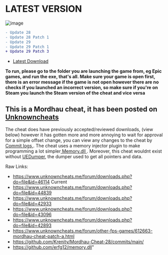 <h1> LATEST VERSION </h1>

![image](https://github.com/Krenity/Mordhau-Cheat/assets/79339771/794a1a8b-1332-4d87-b342-b0541fb42400)

```diff
- Update 28
- Update 28 Patch 1
- Update 29
- Update 29 Patch 1
+ Update 29 Patch 3
```

- <a href="https://github.com/Krenity/Mordhau-Cheat/releases">Latest Download</a>

**To run, please go to the folder you are launching the game from, eg Epic games, and run the exe, that's all. Make sure your game is open first, there is an error message if the game is not open however there are no checks if you launched an incorrect version, so make sure if you're on Steam you launch the Steam version of the cheat and vice versa**


<h2> This is a Mordhau cheat, it has been posted on <a href="https://www.unknowncheats.me/forum/other-fps-games/612663-mordhau-cheat-patch-28-a.html"> Unknowncheats <a> </h2>

The cheat does have previously accepted/reviewed downloads, (view below) however it has gotten more and more annoying to wait for approval for a simple offset change, you can view any changes to the cheat by <a href="https://github.com/Krenity/Mordhau-Cheat/commits/main/">Commit logs,</a>. The cheat uses a memory injector plugin to make programming a lot simpler<a href="https://github.com/erfg12/memory.dll"> Memory.dll </a>. Moreover, this cheat wouldnt exist without <a href="https://github.com/Spuckwaffel/UEDumper">UEDumper</a>, the dumper used to get all pointers and data. </a>

Raw Links:
- https://www.unknowncheats.me/forum/downloads.php?do=file&id=46114 Current
- https://www.unknowncheats.me/forum/downloads.php?do=file&id=44839  
- https://www.unknowncheats.me/forum/downloads.php?do=file&id=42933
- https://www.unknowncheats.me/forum/downloads.php?do=file&id=43096
- https://www.unknowncheats.me/forum/downloads.php?do=file&id=42893
- https://www.unknowncheats.me/forum/other-fps-games/612663-mordhau-cheat-patch-a.html
- https://github.com/Krenity/Mordhau-Cheat-28/commits/main/
- https://github.com/erfg12/memory.dll"
